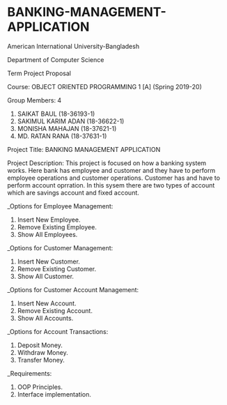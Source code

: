 # BANKING-MANAGEMENT-APPLICATION
American International University-Bangladesh

Department of Computer Science

Term Project Proposal

Course: OBJECT ORIENTED PROGRAMMING 1 [A] (Spring 2019-20)

Group Members: 4

1. SAIKAT BAUL (18-36193-1)
2. SAKIMUL KARIM ADAN (18-36622-1)
3. MONISHA MAHAJAN (18-37621-1)
4. MD. RATAN RANA (18-37631-1)

Project Title: BANKING MANAGEMENT APPLICATION

Project Description: This project is focused on how a banking system works. Here bank has employee and customer and they have to perform employee operations and customer operations. Customer has and have to perform account oprration. In this sysem there are two types of account which are savings account and fixed account. 


_Options for Employee Management:

1. Insert New Employee.
2. Remove Existing Employee.
3. Show All Employees.

_Options for Customer Management:

1. Insert New Customer.
2. Remove Existing Customer.
3. Show All Customer.

_Options for Customer Account Management:

1. Insert New Account.
2. Remove Existing Account.
3. Show All Accounts.

_Options for Account Transactions:

1. Deposit Money.
2. Withdraw Money.
3. Transfer Money.

_Requirements:

1. OOP Principles.
2. Interface implementation.
